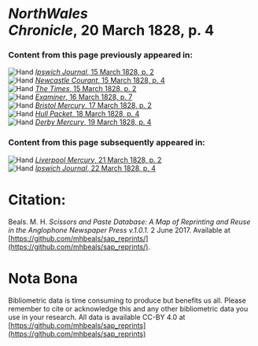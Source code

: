 # *NorthWales Chronicle*, 20 March 1828, p. 4  
  
### Content from this page previously appeared in:  
![Hand](http://scissorsandpaste.net/wp-content/uploads/2017/06/smallhandpointer.png) [*Ipswich Journal*, 15 March 1828, p. 2](https://mhbeals.github.io/sap_html/Ipswich-Journal/Ipswich-Journal-15-March-1828-p-2)  
![Hand](http://scissorsandpaste.net/wp-content/uploads/2017/06/smallhandpointer.png) [*Newcastle Courant*, 15 March 1828, p. 4](https://mhbeals.github.io/sap_html/Newcastle-Courant/Newcastle-Courant-15-March-1828-p-4)  
![Hand](http://scissorsandpaste.net/wp-content/uploads/2017/06/smallhandpointer.png) [*The Times*, 15 March 1828, p. 2](https://mhbeals.github.io/sap_html/The-Times/The-Times-15-March-1828-p-2)  
![Hand](http://scissorsandpaste.net/wp-content/uploads/2017/06/smallhandpointer.png) [*Examiner*, 16 March 1828, p. 7](https://mhbeals.github.io/sap_html/Examiner/Examiner-16-March-1828-p-7)  
![Hand](http://scissorsandpaste.net/wp-content/uploads/2017/06/smallhandpointer.png) [*Bristol Mercury*, 17 March 1828, p. 2](https://mhbeals.github.io/sap_html/Bristol-Mercury/Bristol-Mercury-17-March-1828-p-2)  
![Hand](http://scissorsandpaste.net/wp-content/uploads/2017/06/smallhandpointer.png) [*Hull Packet*, 18 March 1828, p. 4](https://mhbeals.github.io/sap_html/Hull-Packet/Hull-Packet-18-March-1828-p-4)  
![Hand](http://scissorsandpaste.net/wp-content/uploads/2017/06/smallhandpointer.png) [*Derby Mercury*, 19 March 1828, p. 4](https://mhbeals.github.io/sap_html/Derby-Mercury/Derby-Mercury-19-March-1828-p-4)  
  
### Content from this page subsequently appeared in:  
![Hand](http://scissorsandpaste.net/wp-content/uploads/2017/06/smallhandpointer.png) [*Liverpool Mercury*, 21 March 1828, p. 2](https://mhbeals.github.io/sap_html/Liverpool-Mercury/Liverpool-Mercury-21-March-1828-p-2)  
![Hand](http://scissorsandpaste.net/wp-content/uploads/2017/06/smallhandpointer.png) [*Ipswich Journal*, 22 March 1828, p. 4](https://mhbeals.github.io/sap_html/Ipswich-Journal/Ipswich-Journal-22-March-1828-p-4)  


# Citation: 

Beals. M. H. *Scissors and Paste Database: A Map of Reprinting and Reuse in the Anglophone Newspaper Press v.1.0.1.* 2 June 2017. Available at [https://github.com/mhbeals/sap_reprints/](https://github.com/mhbeals/sap_reprints/). 

# Nota Bona

Bibliometric data is time consuming to produce but benefits us all. Please remember to cite or acknowledge this and any other bibliometric data you use in your research. All data is available CC-BY 4.0 at [https://github.com/mhbeals/sap_reprints](https://github.com/mhbeals/sap_reprints)